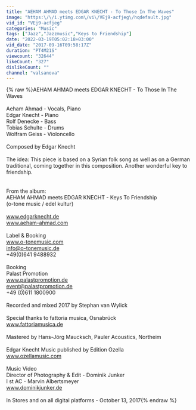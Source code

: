 ```yaml
---
title: "AEHAM AHMAD meets EDGAR KNECHT - To Those In The Waves"
image: "https:\/\/i.ytimg.com\/vi\/VEj9-acfjeg\/hqdefault.jpg"
vid_id: "VEj9-acfjeg"
categories: "Music"
tags: ["Jazz","Jazzmusic","Keys to Friendship"]
date: "2022-03-19T05:02:18+03:00"
vid_date: "2017-09-16T09:58:17Z"
duration: "PT4M21S"
viewcount: "32644"
likeCount: "327"
dislikeCount: ""
channel: "valsanova"
---
```

{% raw %}AEHAM AHMAD meets EDGAR KNECHT - To Those In The Waves<br /><br />Aeham Ahmad - Vocals, Piano<br />Edgar Knecht - Piano<br />Rolf Denecke - Bass<br />Tobias Schulte - Drums<br />Wolfram Geiss - Violoncello<br /><br />Composed by Edgar Knecht<br /><br />The idea: This piece is based on a Syrian folk song as well as on a German traditional, coming together in this composition. Another wonderful key to friendship.<br /><br /><br />From the album: <br />AEHAM AHMAD meets EDGAR KNECHT - Keys To Friendship<br />(o-tone music / edel kultur)<br /><br />www.edgarknecht.de<br />www.aeham-ahmad.com<br /><br />Label &amp; Booking<br />www.o-tonemusic.com<br />info@o-tonemusic.de<br />+49(0)641 9488932<br /><br />Booking<br />Palast Promotion<br />www.palastpromotion.de<br />event@palastpromotion.de<br />+49 (0)611 1800900<br /><br />Recorded and mixed 2017 by Stephan van Wylick<br /><br />Special thanks to fattoria musica, Osnabrück<br />www.fattoriamusica.de<br /><br />Mastered by Hans-Jörg Maucksch, Pauler Acoustics, Northeim<br /><br />Edgar Knecht Music published by Edition Ozella<br />www.ozellamusic.com<br /><br />Music Video <br />Director of Photography &amp; Edit - Dominik Junker<br />I st AC - Marvin Albertsmeyer<br />www.dominikjunker.de<br /><br />In Stores and on all digital platforms - October 13, 2017{% endraw %}
